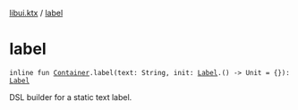 [libui.ktx](README.md) / [label](label.md)

# label

`inline fun `[`Container`](-container/README.md)`.label(text: String, init: `[`Label`](-label/README.md)`.() -> Unit = {}): `[`Label`](-label/README.md)

DSL builder for a static text label.

